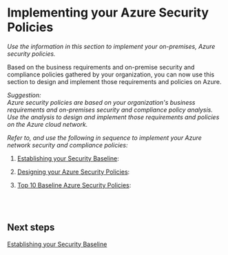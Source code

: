 # Implementing your Azure Security Policies

*Use the information in this section to implement your on-premises, Azure security policies.*

Based on the business requirements and on-premise security and compliance policies gathered by your organization, you can now use this section to design and implement those requirements and policies on Azure. 


*Suggestion:*  
*Azure security policies are based on your organization's business requirements and on-premises security and compliance policy analysis. Use the analysis to design and implement those requirements and policies on the Azure cloud network.* 
 

*Refer to, and use the following in sequence to implement your Azure network security and compliance policies:*

1. [Establishing your Security Baseline](https://github.com/nmcgregor/Azure-Security/blob/master/2.1-Establishing-your-Security-Baseline.md): 

2. [Designing your Azure Security Policies](https://github.com/nmcgregor/Azure-Security/blob/master/2.2-Designing-your-Azure-Security-Policies.md):

3. [Top 10 Baseline Azure Security Policies](https://github.com/nmcgregor/Azure-Security/blob/master/2.3-Top-10-Baseline-Azure-Security-Policies.md): 
<br />
<br />

## Next steps 


[Establishing your Security Baseline](https://github.com/nmcgregor/Azure-Security/blob/master/2.1-Establishing-your-Security-Baseline.md)
